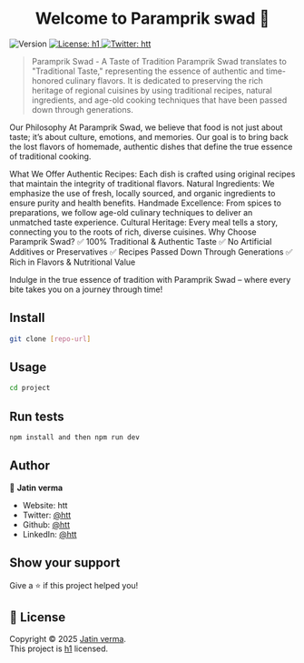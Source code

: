<h1 align="center">Welcome to Paramprik swad 👋</h1>
<p>
  <img alt="Version" src="https://img.shields.io/badge/version-1.2.6-blue.svg?cacheSeconds=2592000" />
  <a href="hh" target="_blank">
    <img alt="License: h1" src="https://img.shields.io/badge/License-h1-yellow.svg" />
  </a>
  <a href="https://twitter.com/htt" target="_blank">
    <img alt="Twitter: htt" src="https://img.shields.io/twitter/follow/htt.svg?style=social" />
  </a>
</p>

> Paramprik Swad - A Taste of Tradition
Paramprik Swad translates to "Traditional Taste," representing the essence of authentic and time-honored culinary flavors. It is dedicated to preserving the rich heritage of regional cuisines by using traditional recipes, natural ingredients, and age-old cooking techniques that have been passed down through generations.

Our Philosophy
At Paramprik Swad, we believe that food is not just about taste; it’s about culture, emotions, and memories. Our goal is to bring back the lost flavors of homemade, authentic dishes that define the true essence of traditional cooking.

What We Offer
Authentic Recipes: Each dish is crafted using original recipes that maintain the integrity of traditional flavors.
Natural Ingredients: We emphasize the use of fresh, locally sourced, and organic ingredients to ensure purity and health benefits.
Handmade Excellence: From spices to preparations, we follow age-old culinary techniques to deliver an unmatched taste experience.
Cultural Heritage: Every meal tells a story, connecting you to the roots of rich, diverse cuisines.
Why Choose Paramprik Swad?
✅ 100% Traditional & Authentic Taste
✅ No Artificial Additives or Preservatives
✅ Recipes Passed Down Through Generations
✅ Rich in Flavors & Nutritional Value

Indulge in the true essence of tradition with Paramprik Swad – where every bite takes you on a journey through time!

## Install

```sh
git clone [repo-url]
```

## Usage

```sh
cd project
```

## Run tests

```sh
npm install and then npm run dev
```

## Author

👤 **Jatin verma**

* Website: htt
* Twitter: [@htt](https://twitter.com/htt)
* Github: [@htt](https://github.com/htt)
* LinkedIn: [@htt](https://linkedin.com/in/htt)

## Show your support

Give a ⭐️ if this project helped you!

## 📝 License

Copyright © 2025 [Jatin verma](https://github.com/htt).<br />
This project is [h1](hh) licensed.
